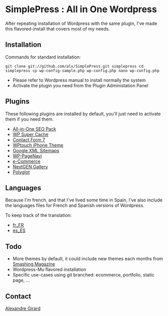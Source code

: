 # SimplePress : All in One Wordpress

After repeating installation of Wordpress with the same plugin, 
I've made this flavored-install that covers most of my needs.

## Installation

Commands for standard installation:

``
git clone git://github.com/alx/SimplePress.git simplepress
cd simplepress
cp wp-config-sample.php wp-config.php
nano wp-config.php
``

* Please refer to Wordpress manual to install normally the system
* Activate the plugin you need from the Plugin Administation Panel

## Plugins

These following plugins are installed by default, you'll just need to activate them
if you need them.

* [All-in-One SEO Pack](http://wordpress.org/extend/plugins/all-in-one-seo-pack/)
* [WP Super Cache](http://wordpress.org/extend/plugins/wp-super-cache/)
* [Contact Form 7](http://wordpress.org/extend/plugins/contact-form-7/)
* [WPtouch iPhone Theme](http://wordpress.org/extend/plugins/wptouch/)
* [Google XML Sitemaps](http://wordpress.org/extend/plugins/google-sitemap-generator/)
* [WP-PageNavi](http://wordpress.org/extend/plugins/wp-pagenavi/)
* [e-Commerce](http://getshopped.org/)
* [NextGEN Gallery](http://wordpress.org/extend/plugins/nextgen-gallery/)
* [Polyglot](http://fredfred.net/skriker/index.php/polyglot/)

## Languages

Because I'm french, and that I've lived some time in Spain, I've also include the
languages files for French and Spanish versions of Wordpress.

To keep track of the translation:

* [fr_FR](http://www.wordpress-fr.net/telechargements)
* [es_ES](http://www.todowp.org/wordpress-en-castellano/)

## Todo

* More themes by default, it could include new themes each months from [Smashing Magazine](http://www.smashingmagazine.com)
* Wordpress-Mu flavored installation
* Specific use-cases using git branched: ecommerce, portfolio, static page, ...

## Contact

[Alexandre Girard](http://alexgirard.com)
